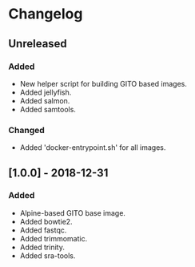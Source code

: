 # Changelog

## Unreleased
### Added
- New helper script for building GITO based images.
- Added jellyfish.
- Added salmon.
- Added samtools.
### Changed
- Added 'docker-entrypoint.sh' for all images.

## [1.0.0] - 2018-12-31
### Added
- Alpine-based GITO base image.
- Added bowtie2.
- Added fastqc.
- Added trimmomatic.
- Added trinity.
- Added sra-tools.

